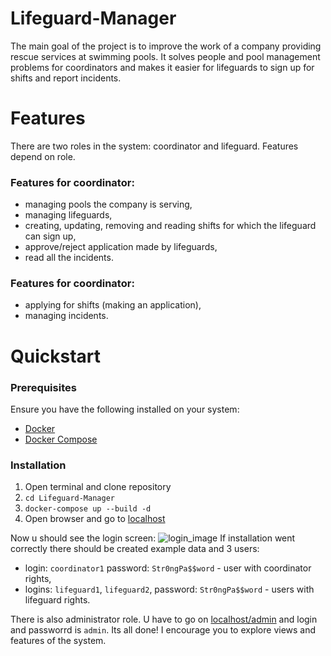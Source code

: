 # Lifeguard-Manager
The main goal of the project is to improve the work of a company providing rescue services at swimming pools. It solves people and pool management problems for coordinators and makes it easier for lifeguards to sign up for shifts and report incidents.
# Features
There are two roles in the system: coordinator and lifeguard. Features depend on role.
### Features for coordinator:
* managing pools the company is serving,
* managing lifeguards,
* creating, updating, removing and reading shifts for which the lifeguard can sign up,
* approve/reject application made by lifeguards,
* read all the incidents.
### Features for coordinator:
* applying for shifts (making an application),
* managing incidents.
# Quickstart
### Prerequisites
Ensure you have the following installed on your system:
- [Docker](https://www.docker.com/get-started)
- [Docker Compose](https://docs.docker.com/compose/install/)
### Installation
1. Open terminal and clone repository
2. ```cd Lifeguard-Manager```
3. ```docker-compose up --build -d```
4. Open browser and go to [localhost](http://localhost:80)  

Now u should see the login screen:
![login_image]("./images/login.png")
If installation went correctly there should be created example data and 3 users:
* login: ```coordinator1``` password: ```Str0ngPa$$word``` - user with coordinator rights,
* logins: ```lifeguard1```, ```lifeguard2```, password: ```Str0ngPa$$word``` - users with lifeguard rights.

There is also administrator role. U have to go on [localhost/admin](http://localhost:8000/admin) and login and passworrd is ```admin```. 
Its all done! I encourage you to explore views and features of the system. 
